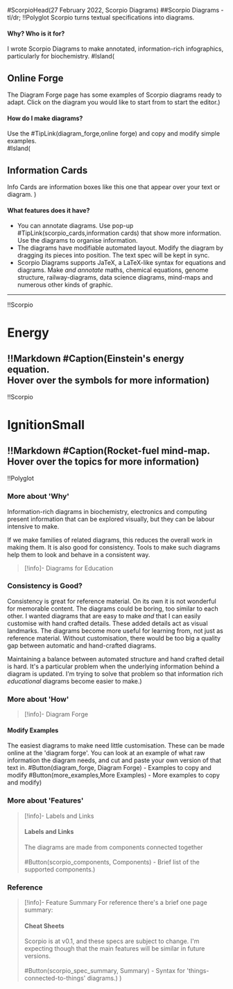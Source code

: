 #ScorpioHead(27 February 2022, Scorpio Diagrams)
##Scorpio Diagrams - tl/dr;
!!Polyglot
Scorpio turns textual specifications into diagrams.

#### **Why? Who is it for?** 
I wrote Scorpio Diagrams to make annotated, information-rich infographics, particularly for biochemistry. 
#Island(
## Online Forge
The Diagram Forge page has some examples of Scorpio diagrams ready to adapt. Click on the diagram you would like to start from to start the editor.)
#### **How do I make diagrams?** 
Use the #TipLink(diagram_forge,online forge) and copy and modify simple examples.  
#Island(
## Information Cards
Info Cards are information boxes like this one that appear over your text or diagram.
)
#### **What features does it have?** 
* You can annotate diagrams. Use pop-up #TipLink(scorpio_cards,information cards) that show more information. Use the diagrams to organise information.
* The diagrams have modifiable automated layout. Modify the diagram by dragging its pieces into position. The text spec will be kept in sync.
* Scorpio Diagrams supports JaTeX, a LaTeX-like syntax for equations and diagrams. Make *and annotate* maths, chemical equations, genome structure, railway-diagrams, data science diagrams, mind-maps and numerous other kinds of graphic.
----
!!Scorpio
# Energy
!!Markdown
#Caption(Einstein's energy equation.<br>Hover over the symbols for more information)
----
!!Scorpio
# IgnitionSmall
!!Markdown
#Caption(Rocket-fuel mind-map.<br>Hover over the topics for more information)
----
!!Polyglot
### More about 'Why'

Information-rich diagrams in biochemistry, electronics and computing present information that can be explored visually, but they can be labour intensive to make.  

If we make families of related diagrams, this reduces the overall work in making them. It is also good for consistency. Tools to make such diagrams help them to look and behave in a consistent way.

> [!info]- Diagrams for Education
### Consistency is Good?

Consistency is great for reference material. On its own it is not wonderful for memorable content. The diagrams could be boring, too similar to each other. I wanted diagrams that are easy to make *and* that I can easily customise with hand crafted details. These added details act as visual landmarks. The diagrams become more useful for learning from, not just as reference material. Without customisation, there would be too big a quality gap between automatic and hand-crafted diagrams.  

Maintaining a balance between automated structure and hand crafted detail is hard. It's a particular problem when the underlying information behind a diagram is updated. I'm trying to solve that problem so that information rich *educational* diagrams become easier to make.)

### More about 'How'

> [!info]- Diagram Forge
#### Modify Examples
The easiest diagrams to make need little customisation.  These can be made online at the 'diagram forge'. You can look at an example of what raw information the diagram needs, and cut and paste your own version of that text in.
#Button(diagram_forge, Diagram Forge) - Examples to copy and modify
#Button(more_examples,More Examples) - More examples to copy and modify)

### More about 'Features'

> [!info]- Labels and Links
> <h4>Labels and Links</h4>The diagrams are made from components connected together<br><br>#Button(scorpio_components, Components) - Brief list of the supported components.)

### Reference

> [!info]- Feature Summary
For reference there's a brief one page summary:
> <h4>Cheat Sheets</h4>Scorpio is at v0.1, and these specs are subject to change. I'm expecting though that the main features will be similar in future versions.<br><br>#Button(scorpio_spec_summary, Summary) - Syntax for 'things-connected-to-things' diagrams.) )



